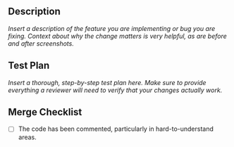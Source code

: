 ## Description
_Insert a description of the feature you are implementing or bug you are fixing. Context about why the change matters is very helpful, as are before and after screenshots._

## Test Plan
_Insert a thorough, step-by-step test plan here. Make sure to provide everything a reviewer will need to verify that your changes actually work._

## Merge Checklist
- [ ] The code has been commented, particularly in hard-to-understand areas.